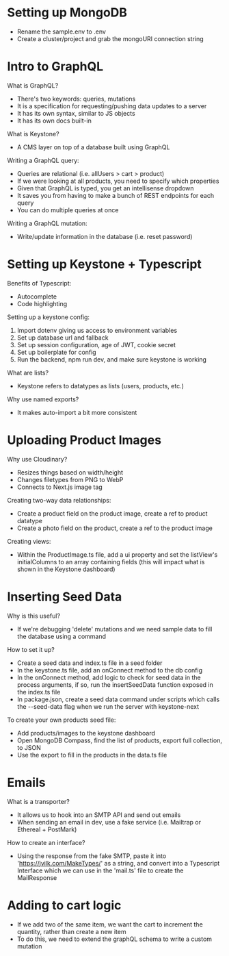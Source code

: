 # Setting up MongoDB

- Rename the sample.env to .env
- Create a cluster/project and grab the mongoURI connection string

# Intro to GraphQL

What is GraphQL?

- There's two keywords: queries, mutations
- It is a specification for requesting/pushing data updates to a server
- It has its own syntax, similar to JS objects
- It has its own docs built-in

What is Keystone?

- A CMS layer on top of a database built using GraphQL

Writing a GraphQL query:

- Queries are relational (i.e. allUsers > cart > product)
- If we were looking at all products, you need to specify which properties
- Given that GraphQL is typed, you get an intellisense dropdown
- It saves you from having to make a bunch of REST endpoints for each query
- You can do multiple queries at once

Writing a GraphQL mutation:

- Write/update information in the database (i.e. reset password)

# Setting up Keystone + Typescript

Benefits of Typescript:

- Autocomplete
- Code highlighting

Setting up a keystone config:

1. Import dotenv giving us access to environment variables
2. Set up database url and fallback
3. Set up session configuration, age of JWT, cookie secret
4. Set up boilerplate for config
5. Run the backend, npm run dev, and make sure keystone is working

What are lists?

- Keystone refers to datatypes as lists (users, products, etc.)

Why use named exports?

- It makes auto-import a bit more consistent

# Uploading Product Images

Why use Cloudinary?

- Resizes things based on width/height
- Changes filetypes from PNG to WebP
- Connects to Next.js image tag

Creating two-way data relationships:

- Create a product field on the product image, create a ref to product datatype
- Create a photo field on the product, create a ref to the product image

Creating views:

- Within the ProductImage.ts file, add a ui property and set the listView's initialColumns to an array containing fields (this will impact what is shown in the Keystone dashboard)

# Inserting Seed Data

Why is this useful?

- If we're debugging 'delete' mutations and we need sample data to fill the database using a command

How to set it up?

- Create a seed data and index.ts file in a seed folder
- In the keystone.ts file, add an onConnect method to the db config
- In the onConnect method, add logic to check for seed data in the process arguments, if so, run the insertSeedData function exposed in the index.ts file
- In package.json, create a seed data command under scripts which calls the --seed-data flag when we run the server with keystone-next

To create your own products seed file:

- Add products/images to the keystone dashboard
- Open MongoDB Compass, find the list of products, export full collection, to JSON
- Use the export to fill in the products in the data.ts file

# Emails

What is a transporter?

- It allows us to hook into an SMTP API and send out emails
- When sending an email in dev, use a fake service (i.e. Mailtrap or Ethereal + PostMark)

How to create an interface?

- Using the response from the fake SMTP, paste it into 'https://jvilk.com/MakeTypes/' as a string, and convert into a Typescript Interface which we can use in the 'mail.ts' file to create the MailResponse

# Adding to cart logic

- If we add two of the same item, we want the cart to increment the quantity, rather than create a new item
- To do this, we need to extend the graphQL schema to write a custom mutation
